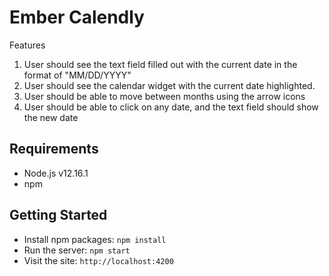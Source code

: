# Ember Calendly

Features

1. User should see the text field filled out with the current date in the format of "MM/DD/YYYY"
2. User should see the calendar widget with the current date highlighted.
3. User should be able to move between months using the arrow icons
4. User should be able to click on any date, and the text field should show the new date

## Requirements

- Node.js v12.16.1
- npm

## Getting Started

- Install npm packages: `npm install`
- Run the server: `npm start`
- Visit the site: `http://localhost:4200`
